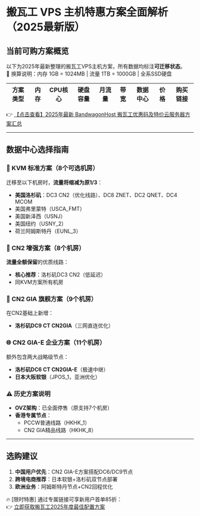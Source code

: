 # 搬瓦工 VPS 主机特惠方案全面解析（2025最新版）

## 当前可购方案概览

以下为2025年最新整理的搬瓦工VPS主机方案，所有数据均标注**可迁移状态**。  
📌 换算说明：内存 1GB = 1024MB | 流量 1TB = 1000GB | 全系SSD硬盘

| 方案类型 | 内存 | CPU核心 | 硬盘容量 | 月流量 | 带宽 | 数据中心 | 价格 | 购买链接 |
|---------|------|---------|---------|-------|------|---------|------|---------|

👉 [【点击查看】2025年最新 BandwagonHost 搬瓦工优惠码及特价云服务器方案汇总](https://bit.ly/banwagon)

---

## 数据中心选择指南

### 🔧 KVM 标准方案（8个可选机房）
迁移至以下机房时，**流量将缩减为原1/3**：
- **美国洛杉矶**：DC3 CN2（优化线路）、DC8 ZNET、DC2 QNET、DC4 MCOM
- 美国弗里蒙特（USCA_FMT）
- 美国新泽西（USNJ）
- 美国纽约（USNY_2）
- 荷兰阿姆斯特丹（EUNL_3）

### 🚀 CN2 增强方案（8个机房）
**流量全额保留**的优质线路：
- **核心推荐**：洛杉矶DC3 CN2（低延迟）
- 同KVM方案所有机房

### 💎 CN2 GIA 旗舰方案（9个机房）
在CN2基础上新增：
- **洛杉矶DC9 CT CN2GIA**（三网直连优化）

### 🌐 CN2 GIA-E 企业方案（11个机房）
额外包含两大战略级节点：
- **洛杉矶DC6 CT CN2GIA-E**（极速中继）
- **日本大阪软银**（JPOS_1，亚洲优化）

### ⚠️ 历史方案说明
- **OVZ架构**：已全面停售（原支持7个机房）
- **香港专属节点**：
  - PCCW普通线路（HKHK_1）
  - CN2 GIA精品线路（HKHK_8）

---

## 选购建议
1. **中国用户优先**：CN2 GIA-E方案搭配DC6/DC9节点
2. **跨境电商推荐**：日本软银+洛杉矶双节点部署
3. **欧洲业务**：阿姆斯特丹节点+CN2回程优化

🔥 [限时特惠] 通过专属链接可享新用户首单85折：  
👉 [立即获取搬瓦工2025年度最佳配置方案](https://bit.ly/banwagon)
